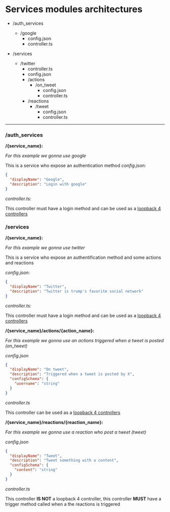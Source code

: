 # Services modules architectures

* /auth_services
    * /google
        * config.json
        * controller.ts

* /services
    * /twitter
        * controller.ts
        * config.json
        * /actions
            * /on_tweet
                * config.json
                * controller.ts
        * /reactions
            * /tweet
                * config.json
                * controller.ts
---
                
### /auth_services

**/{service_name}:**

*For this example we gonna use google*

This is a service who expose an authentication method
*config.json:* 

```json
{
  "displayName": "Google",
  "description": "Login with google"
}
```

*controller.ts:*

This controller must have a login method and can be used as a [loopback 4 controllers](https://loopback.io/doc/en/lb4/Controllers.html)

### /services

**/{service_name}:**

*For this example we gonna use twitter*

This is a service who expose an authentification method and some actions and reactions

*config.json:*
```json
{
  "displayName": "Twitter",
  "description": "Twitter is trump's favorite social network"
}
```

*controller.ts:*

This controller must have a login method and can be used as a [loopback 4 controllers](https://loopback.io/doc/en/lb4/Controllers.html)

**/{service_name}/actions/{action_name}:**

*For this example we gonna use an actions triggered when a tweet is posted (on_tweet)*

*config.json*

```json
{
  "displayName": "On tweet",
  "description": "Triggered when a tweet is posted by X",
  "configSchema": {
    "username": "string"
  }
}
```

*controller.ts*

This controller can be used as a [loopback 4 controllers](https://loopback.io/doc/en/lb4/Controllers.html)

**/{service_name}/reactions/{reaction_name}:**

*For this example we gonna use a reaction who post a tweet (tweet)*

*config.json*

```json
{
  "displayName": "Tweet",
  "description": "Tweet something with a content",
  "configSchema": {
    "content": "string"
  }
}
```

*controller.ts*

This controller **IS NOT** a loopback 4 controller, this controller **MUST** have a trigger method called when a the reactions is triggered

